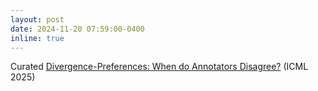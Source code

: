 ```yaml
---
layout: post
date: 2024-11-20 07:59:00-0400
inline: true
---
```


Curated [Divergence-Preferences: When do Annotators Disagree?](https://arxiv.org/abs/2410.14632) (ICML 2025)
